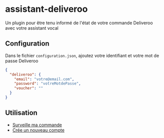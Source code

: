 # assistant-deliveroo

Un plugin pour être tenu informé de l'état de votre commande Deliveroo avec votre assistant vocal

## Configuration

Dans le fichier `configuration.json`, ajoutez votre identifiant et votre mot de passe Deliveroo

```json
{
  "deliveroo": {
    "email": "votre@email.com",
    "password": "votreMotdePasse",
    "voucher": ""
  }
}
```

## Utilisation

- [Surveille ma commande](https://ifttt.com/applets/88198265d-if-you-say-surveille-ma-commande-then-push-a-note)
- [Crée un nouveau compte](https://ifttt.com/applets/88198884d-if-you-say-nouveau-deliveroo-then-push-a-note)
